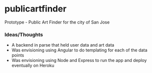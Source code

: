 # publicartfinder
Prototype - Public Art Finder for the city of San Jose

### Ideas/Thoughts
- A backend in parse that held user data and art data
- Was envisioning using Angular to do templating for each of the data points
- Was envisioning using Node and Express to run the app and deploy eventually on Heroku